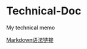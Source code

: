 # Technical-Doc
My technical memo

[Markdown语法链接](https://www.runoob.com/markdown/md-tutorial.html)



